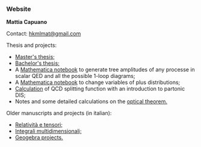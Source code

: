 ###  Website
**Mattia Capuano**

Contact: hkmlmat@gmail.com

Thesis and projects:

<ul>
  <li><a href="MastersThesis.pdf" class="image fit">Master's thesis;</a></li>
  <li><a href="BachelorsThesis.pdf" class="image fit">Bachelor's thesis;</a></li>
  <li>A <a href="https://github.com/mtcapuano/ScalarQEDAmplitudes" class="image fit">Mathematica notebook</a> to generate tree amplitudes of any processe in scalar QED and all the possible 1-loop diagrams;</li>
  <li>A <a href="https://github.com/mtcapuano/PlusDistributionsVariableChange" class= "image fit">Mathematica notebook</a> to change variables of plus distributions;</li>
  <li><a href="QCD%20splitting%20function%20calculation.pdf" class="image fit">Calculation</a> of QCD splitting function with an introduction to partonic DIS;</li>
  <li>Notes and some detailed calculations on the <a href="The_optical_theorem.pdf" class="image fit">optical theorem.</a></li>

</ul>

Older manuscripts and projects (in italian):
<ul>
  <li><a href="Relativita_e_tensori.pdf" class="image fit">Relatività e tensori;</a></li>
  <li><a href="Integrali_multidimensionali.pdf" class="image fit">Integrali multidimensionali;</a></li>
  <li><a href="https://www.geogebra.org/u/mattiacapuano" class="image fit">Geogebra projects.</a></li>
</ul>
